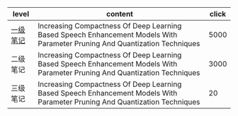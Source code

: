 | level | content | click |
| ------ | ------ | ------ |
| [一级笔记](https://github.com/ffxz/PaperNotes/blob/master/level_1/pp_pq.md) |Increasing Compactness Of Deep Learning Based Speech Enhancement Models With Parameter Pruning And Quantization Techniques | 5000 |
| 二级笔记 | Increasing Compactness Of Deep Learning Based Speech Enhancement Models With Parameter Pruning And Quantization Techniques | 3000 |
| 三级笔记 |Increasing Compactness Of Deep Learning Based Speech Enhancement Models With Parameter Pruning And Quantization Techniques| 20 |
